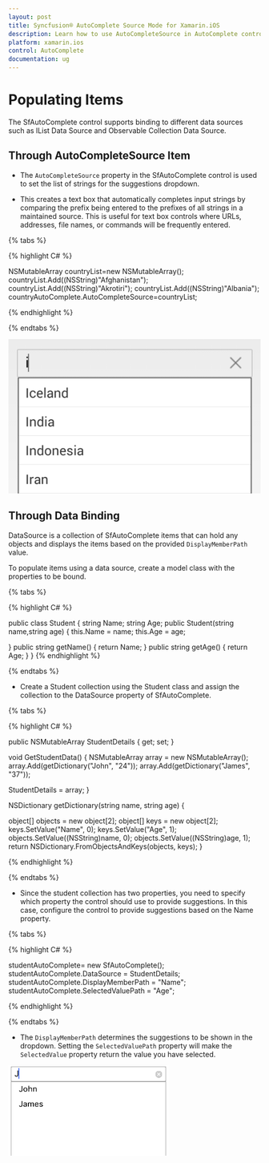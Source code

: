 ```yaml
---
layout: post
title: Syncfusion® AutoComplete Source Mode for Xamarin.iOS
description: Learn how to use AutoCompleteSource in AutoComplete control to populate items and configure data sources.
platform: xamarin.ios 
control: AutoComplete
documentation: ug
---
```


# Populating Items

The SfAutoComplete control supports binding to different data sources such as IList Data Source and Observable Collection Data Source.

## Through AutoCompleteSource Item

* The `AutoCompleteSource` property in the SfAutoComplete control is used to set the list of strings for the suggestions dropdown.

* This creates a text box that automatically completes input strings by comparing the prefix being entered to the prefixes of all strings in a maintained source. This is useful for text box controls where URLs, addresses, file names, or commands will be frequently entered.

{% tabs %}

{% highlight C# %}

NSMutableArray countryList=new NSMutableArray();
countryList.Add((NSString)"Afghanistan");
countryList.Add((NSString)"Akrotiri");
countryList.Add((NSString)"Albania"); 
countryAutoComplete.AutoCompleteSource=countryList;

{% endhighlight %}

{% endtabs %}

![Autocomplete source options](images/autocompletesource.png)

## Through Data Binding

DataSource is a collection of SfAutoComplete items that can hold any objects and displays the items based on the provided `DisplayMemberPath` value.

To populate items using a data source, create a model class with the properties to be bound.

{% tabs %}

{% highlight C# %}

public class Student
{
string Name;
string Age;
public Student(string name,string age)
{
this.Name = name;
this.Age = age;

}
public string getName()
{
return Name;
}
public string getAge()
{
return Age;
}
}
{% endhighlight %}

{% endtabs %}

* Create a Student collection using the Student class and assign the collection to the DataSource property of SfAutoComplete.

{% tabs %}

{% highlight C# %}

public NSMutableArray StudentDetails
{
get;
set;
}

void GetStudentData()
{
NSMutableArray array = new NSMutableArray();
array.Add(getDictionary("John", "24"));
array.Add(getDictionary("James", "37"));

StudentDetails = array;
}

NSDictionary getDictionary(string name, string age)
{

object[] objects = new object[2];
object[] keys = new object[2];
keys.SetValue("Name", 0);
keys.SetValue("Age", 1);
objects.SetValue((NSString)name, 0);
objects.SetValue((NSString)age, 1);
return NSDictionary.FromObjectsAndKeys(objects, keys);
}

		
{% endhighlight %}

{% endtabs %}

* Since the student collection has two properties, you need to specify which property the control should use to provide suggestions. In this case, configure the control to provide suggestions based on the Name property.

{% tabs %}

{% highlight C# %}

studentAutoComplete= new SfAutoComplete();
studentAutoComplete.DataSource = StudentDetails;
studentAutoComplete.DisplayMemberPath = "Name";
studentAutoComplete.SelectedValuePath = "Age";

{% endhighlight %}

{% endtabs %}

* The `DisplayMemberPath` determines the suggestions to be shown in the dropdown. Setting the `SelectedValuePath` property will make the `SelectedValue` property return the value you have selected.

![Data source options](images/datasource.png)
